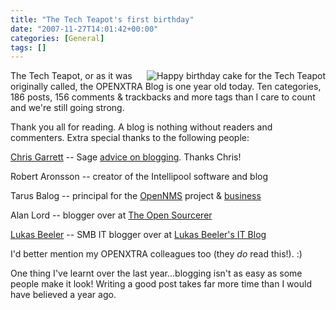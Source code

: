 ```yaml
---
title: "The Tech Teapot's first birthday"
date: "2007-11-27T14:01:42+00:00"
categories: [General]
tags: []
---
```


<img src="http://techteapot.com/wp-content/uploads/2007/11/birthday-cake.jpg" alt="Happy birthday cake for the Tech Teapot" align="right" style="border-left:solid 4px white" />

The Tech Teapot, or as it was originally called, the OPENXTRA Blog is one year old today. Ten categories, 186 posts, 156 comments &amp; trackbacks and more tags than I care to count and we're still going strong.

Thank you all for reading. A blog is nothing without readers and commenters. Extra special thanks to the following people:

<a href="http://www.chrisg.com/about/">Chris Garrett</a> -- Sage <a href="http://www.chrisg.com/">advice on blogging</a>. Thanks Chris!

Robert Aronsson -- creator of the Intellipool software and blog

Tarus Balog -- principal for the <a href="http://www.opennms.org/">OpenNMS</a> project &amp; <a href="http://www.opennms.com/">business</a>

Alan Lord -- blogger over at <a href="http://www.theopensourcerer.com/">The Open Sourcerer</a>

<a href="http://web.archive.org/web/20131112094643/http://projectdream.org:80/wordpress/about/">Lukas Beeler</a> -- SMB IT blogger over at <a href="http://web.archive.org/web/20140817143458/http://projectdream.org/wordpress/">Lukas Beeler's IT Blog</a>

I'd better mention my OPENXTRA colleagues too (they <em>do</em> read this!). :)

One thing I've learnt over the last year...blogging isn't as easy as some people make it look! Writing a good post takes far more time than I would have believed a year ago.
